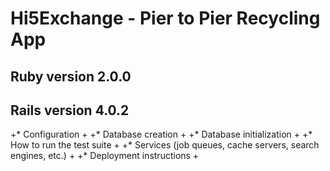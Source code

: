 # Hi5Exchange - Pier to Pier Recycling App

## Ruby version 2.0.0

## Rails version 4.0.2

+* Configuration
+
+* Database creation
+
+* Database initialization
+
+* How to run the test suite
+
+* Services (job queues, cache servers, search engines, etc.)
+
+* Deployment instructions
+
